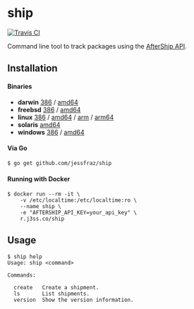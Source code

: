# ship

[![Travis CI](https://travis-ci.org/jessfraz/ship.svg?branch=master)](https://travis-ci.org/jessfraz/ship)

Command line tool to track packages using the 
[AfterShip API](https://docs.aftership.com/api/4/overview).

## Installation

#### Binaries

- **darwin** [386](https://github.com/jessfraz/ship/releases/download/v0.0.1/ship-darwin-386) / [amd64](https://github.com/jessfraz/ship/releases/download/v0.0.1/ship-darwin-amd64)
- **freebsd** [386](https://github.com/jessfraz/ship/releases/download/v0.0.1/ship-freebsd-386) / [amd64](https://github.com/jessfraz/ship/releases/download/v0.0.1/ship-freebsd-amd64)
- **linux** [386](https://github.com/jessfraz/ship/releases/download/v0.0.1/ship-linux-386) / [amd64](https://github.com/jessfraz/ship/releases/download/v0.0.1/ship-linux-amd64) / [arm](https://github.com/jessfraz/ship/releases/download/v0.0.1/ship-linux-arm) / [arm64](https://github.com/jessfraz/ship/releases/download/v0.0.1/ship-linux-arm64)
- **solaris** [amd64](https://github.com/jessfraz/ship/releases/download/v0.0.1/ship-solaris-amd64)
- **windows** [386](https://github.com/jessfraz/ship/releases/download/v0.0.1/ship-windows-386) / [amd64](https://github.com/jessfraz/ship/releases/download/v0.0.1/ship-windows-amd64)

#### Via Go

```bash
$ go get github.com/jessfraz/ship
```

#### Running with Docker

```console
$ docker run --rm -it \
    -v /etc/localtime:/etc/localtime:ro \
    --name ship \
    -e "AFTERSHIP_API_KEY=your_api_key" \
    r.j3ss.co/ship
```

## Usage

```console
$ ship help
Usage: ship <command>

Commands:

  create   Create a shipment.
  ls       List shipments.
  version  Show the version information.
```

